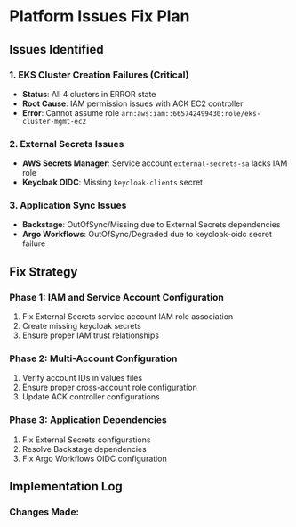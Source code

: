 # Platform Issues Fix Plan

## Issues Identified

### 1. EKS Cluster Creation Failures (Critical)
- **Status**: All 4 clusters in ERROR state
- **Root Cause**: IAM permission issues with ACK EC2 controller
- **Error**: Cannot assume role `arn:aws:iam::665742499430:role/eks-cluster-mgmt-ec2`

### 2. External Secrets Issues
- **AWS Secrets Manager**: Service account `external-secrets-sa` lacks IAM role
- **Keycloak OIDC**: Missing `keycloak-clients` secret

### 3. Application Sync Issues
- **Backstage**: OutOfSync/Missing due to External Secrets dependencies
- **Argo Workflows**: OutOfSync/Degraded due to keycloak-oidc secret failure

## Fix Strategy

### Phase 1: IAM and Service Account Configuration
1. Fix External Secrets service account IAM role association
2. Create missing keycloak secrets
3. Ensure proper IAM trust relationships

### Phase 2: Multi-Account Configuration
1. Verify account IDs in values files
2. Ensure proper cross-account role configuration
3. Update ACK controller configurations

### Phase 3: Application Dependencies
1. Fix External Secrets configurations
2. Resolve Backstage dependencies
3. Fix Argo Workflows OIDC configuration

## Implementation Log

### Changes Made:
